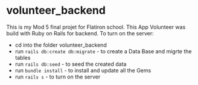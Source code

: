 # volunteer_backend

This is my Mod 5 final projet for Flatiron school. 
This App Volunteer was build with Ruby on Rails for backend. To turn on the server:

 -  cd into the folder volunteer_backend
 - run `rails db:create db:migrate` - to create a Data Base and migrte the tables
 - run `rails db:seed` - to seed the created data
 - run `bundle install` - to install and update all the Gems
 - run `rails s` - to turn on the server
